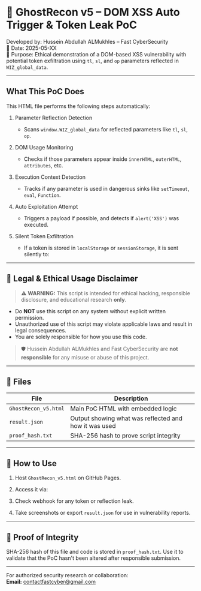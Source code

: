 # 👻 GhostRecon v5 – DOM XSS Auto Trigger & Token Leak PoC

 Developed by: Hussein Abdullah ALMukhles – Fast CyberSecurity  
📅 Date: 2025-05-XX  
🎯 Purpose: Ethical demonstration of a DOM-based XSS vulnerability with potential token exfiltration using `tl`, `sl`, and `op` parameters reflected in `WIZ_global_data`.

---

##  What This PoC Does

This HTML file performs the following steps automatically:

1. Parameter Reflection Detection
   - Scans `window.WIZ_global_data` for reflected parameters like `tl`, `sl`, `op`.

2. DOM Usage Monitoring
   - Checks if those parameters appear inside `innerHTML`, `outerHTML`, `attributes`, etc.

3. Execution Context Detection
   - Tracks if any parameter is used in dangerous sinks like `setTimeout`, `eval`, `Function`.

4. Auto Exploitation Attempt 
   - Triggers a payload if possible, and detects if `alert('XSS')` was executed.

5. Silent Token Exfiltration
   - If a token is stored in `localStorage` or `sessionStorage`, it is sent silently to:


---

## 🔐 Legal & Ethical Usage Disclaimer

> **⚠️ WARNING:**
> This script is intended for ethical hacking, responsible disclosure, and educational research **only**.

- Do **NOT** use this script on any system without explicit written permission.
- Unauthorized use of this script may violate applicable laws and result in legal consequences.
- You are solely responsible for how you use this code.

> 🛡️ Hussein Abdullah ALMukhles and Fast CyberSecurity are **not responsible** for any misuse or abuse of this project.

---

## 📁 Files

| File | Description |
|------|-------------|
| `GhostRecon_v5.html` | Main PoC HTML with embedded logic |
| `result.json` | Output showing what was reflected and how it was used |
| `proof_hash.txt` | SHA-256 hash to prove script integrity |

---

## 🧾 How to Use

1. Host `GhostRecon_v5.html` on GitHub Pages.
2. Access it via:

3. Check webhook for any token or reflection leak.
4. Take screenshots or export `result.json` for use in vulnerability reports.

---
## 🔏 Proof of Integrity

SHA-256 hash of this file and code is stored in `proof_hash.txt`.
Use it to validate that the PoC hasn't been altered after responsible submission.

---

 For authorized security research or collaboration:  
**Email:** contactfastcyber@gmail.com  
